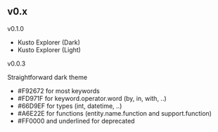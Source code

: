 ## v0.x

v0.1.0

- Kusto Explorer (Dark)
- Kusto Explorer (Light)

v0.0.3

Straightforward dark theme
- #F92672 for most keywords
- #FD971F for keyword.operator.word (by, in, with, ..)
- #66D9EF for types (int, datetime, ..)
- #A6E22E for functions (entity.name.function and support.function)
- #FF0000 and underlined for deprecated
